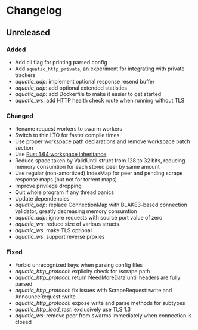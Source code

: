 # Changelog

## Unreleased

### Added

* Add cli flag for printing parsed config
* Add `aquatic_http_private`, an experiment for integrating with private trackers
* _aquatic_udp_: implement optional response resend buffer
* _aquatic_udp_: add optional extended statistics
* _aquatic_udp_: add Dockerfile to make it easier to get started
* _aquatic_ws_: add HTTP health check route when running without TLS

### Changed

* Rename request workers to swarm workers
* Switch to thin LTO for faster compile times
* Use proper workspace path declarations and remove workspace patch section
* Use [Rust 1.64 workspace inheritance](https://blog.rust-lang.org/2022/09/22/Rust-1.64.0.html)
* Reduce space taken by ValidUntil struct from 128 to 32 bits, reducing memory
  consumtion for each stored peer by same amount
* Use regular (non-amortized) IndexMap for peer and pending scrape response maps (but not for torrent maps)
* Improve privilege dropping
* Quit whole program if any thread panics
* Update dependencies
* _aquatic_udp_: replace ConnectionMap with BLAKE3-based connection validator,
  greatly decreasing memory consumtion
* _aquatic_udp_: ignore requests with source port value of zero
* _aquatic_ws_: reduce size of various structs
* _aquatic_ws_: make TLS optional
* _aquatic_ws_: support reverse proxies

### Fixed

* Forbid unrecognized keys when parsing config files
* _aquatic_http_protocol_: explicity check for /scrape path
* _aquatic_http_protocol_: return NeedMoreData until headers are fully parsed
* _aquatic_http_protocol_: fix issues with ScrapeRequest::write and AnnounceRequest::write
* _aquatic_http_protocol_: expose write and parse methods for subtypes
* _aquatic_http_load_test_: exclusively use TLS 1.3
* _aquatic_ws_: remove peer from swarms immediately when connection is closed
